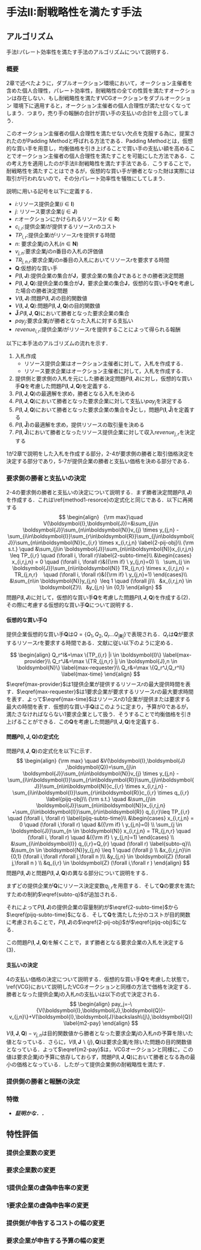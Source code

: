 # 手法II:耐戦略性を満たす手法

## アルゴリズム

手法I:パレート効率性を満たす手法のアルゴリズムについて説明する．

### 概要

2章で述べたように，ダブルオークション環境において，オークション主催者を含めた個人合理性，パレート効率性，耐戦略性の全ての性質を満たすオークションは存在しない．もし耐戦略性を満たすVCGオークションをダブルオークション 環境下に適用すると，オークション主催者の個人合理性が満たせなくなってしまう．つまり，売り手の報酬の合計が買い手の支払いの合計を上回ってしまう．

このオークション主催者の個人合理性を満たせない欠点を克服する為に，提案されたのがPadding Methodと呼ばれる方法である．Padding Methodとは，仮想的な買い手を用意し，均衡価格を引き上げることで買い手の支払い額を高めることでオークション主催者の個人合理性を満たすことを可能にした方法である．この考え方を適用したのが手法II:耐戦略性を満たす手法である．こうすることで，耐戦略性を満たすことはできるが，仮想的な買い手が勝者となった財は実際には取引が行われないので，その分パレート効率性を犠牲にしてしまう．

説明に用いる記号を以下に定義する．

+ $i$:リソース提供企業($i \in \boldsymbol{I}$)
+ $j$: リソース要求企業($j \in \boldsymbol{J}$)
+ $r$:オークションにかけられるリソース($r \in \boldsymbol{R}$)
+ $c_{i,r}$:提供企業$i$が提供するリソース$r$のコスト
+ $TP_{i,r}$:提供企業$i$がリソース$r$を提供する時間
+ $n$: 要求企業$j$の入札($n \in \boldsymbol{N}$)
+ $v_{j,n}$:要求企業$j$の$n$番目の入札の評価値
+ $TR_{j,n.r}$:要求企業$j$の$n$番目の入札においてリソース$r$を要求する時間
+ $\boldsymbol{Q}$:仮想的な買い手
+ $P(\boldsymbol{I},\boldsymbol{J})$:提供企業の集合が$\boldsymbol{J}$，要求企業の集合$\boldsymbol{J}$であるときの勝者決定問題
+ $P(\boldsymbol{I},\boldsymbol{J},\boldsymbol{Q})$:提供企業の集合が$\boldsymbol{J}$，要求企業の集合$\boldsymbol{J}$，仮想的な買い手$\boldsymbol{Q}$を考慮した場合の勝者決定問題
+ $V(\boldsymbol{I},\boldsymbol{J})$:問題$P(\boldsymbol{I},\boldsymbol{J})$の目的関数値
+ $V(\boldsymbol{I},\boldsymbol{J},\boldsymbol{Q})$:問題$P(\boldsymbol{I},\boldsymbol{J},\boldsymbol{Q})$の目的関数値
+ $\boldsymbol{\tilde{J}}$:$P(\boldsymbol{I},\boldsymbol{J},\boldsymbol{Q})$において勝者となった要求企業の集合
+ $pay_j$:要求企業$j$が勝者となった入札に対する支払い
+ $revenue_{i,r}$:提供企業$i$がリソース$r$を提供することによって得られる報酬

以下に本手法のアルゴリズムの流れを示す．

1. 入札作成
   + リソース提供企業はオークション主催者に対して，入札を作成する．
   + リソース要求企業はオークション主催者に対して，入札を作成する．
2. 提供側と要求側の入札を元にした勝者決定問題$P(\boldsymbol{I},\boldsymbol{J})$に対し，仮想的な買い手$\boldsymbol{Q}$を考慮した問題$P(\boldsymbol{I},\boldsymbol{J},\boldsymbol{Q})$を定義する．
3. $P(\boldsymbol{I},\boldsymbol{J},\boldsymbol{Q})$の最適解を求め，勝者となる入札を決める
4. $P(\boldsymbol{I},\boldsymbol{J},\boldsymbol{Q})$において勝者となった要求企業に対して支払い$pay_j$を決定する
5. $P(\boldsymbol{I},\boldsymbol{J},\boldsymbol{Q})$において勝者となった要求企業の集合を$\boldsymbol{\tilde{J}}$とし，問題$P(\boldsymbol{I},\boldsymbol{\tilde{J}})$を定義する
6. $P(\boldsymbol{I},\boldsymbol{\tilde{J}})$の最適解を求め，提供リソースの取引量を決める
7.  $P(\boldsymbol{I},\boldsymbol{\tilde{J}})$において勝者となったリソース提供企業に対して収入$revenue_{j,r}$を決定する

1が2章で説明をした入札を作成する部分，2-4が要求側の勝者と取引価格決定を決定する部分であり，5-7が提供企業の勝者と支払い価格を決める部分である．

### 要求側の勝者と支払いの決定

2-4の要求側の勝者と支払いの決定について説明する．まず勝者決定問題$P(\boldsymbol{I},\boldsymbol{J})$を作成する．これは\ref{method1-resorce}の定式化と同じである．以下に再掲する
$$
\begin{align}  
{\rm max}\quad  V(\boldsymbol{I},\boldsymbol{J})=&\sum_{j\in \boldsymbol{J}}\sum_{n\in\boldsymbol{N}}v_{j} \times y_{j,n} - \sum_{i\in\boldsymbol{I}}\sum_{r\in\boldsymbol{R}}\sum_{j\in\boldsymbol{J}}\sum_{n\in\boldsymbol{N}}c_{i,r} \times x_{i,r,j,n} \label{2-pij-obj}\\  
{\rm s.t.} \quad &\sum_{j\in \boldsymbol{J}}\sum_{n\in\boldsymbol{N}}x_{i,r,j,n} \leq TP_{i,r} \quad (\forall i, \forall r)\label{2-subto-time}\\
&\begin{cases} x_{i,r,j,n} = 0 \quad (\forall i, \forall r)&({\rm if} \ y_{j,n}=0) \\  
\sum_{j \in \boldsymbol{J}}\sum_{n\in\boldsymbol{N}} TR_{j,n,r} \times x_{i,r,j,n} = TR_{j,n,r}    \quad  (\forall i, \forall r)&({\rm if} \ y_{j,n}=1) \end{cases}\\ 
&\sum_{n\in \boldsymbol{N}}y_{j,n}  \leq 1 \quad (\forall j)\\   &x_{i,r,j,n} \in \boldsymbol{Z}\\    
&y_{j,n} \in {0,1}
\end{align}
$$
問題$P(\boldsymbol{I},\boldsymbol{J})$に対して，仮想的な買い手$\boldsymbol{Q}$を考慮した問題$P(\boldsymbol{I},\boldsymbol{J},\boldsymbol{Q})$を作成する(2)．その際に考慮する仮想的な買い手$\boldsymbol{Q}$について説明する．

#### 仮想的な買い手$\boldsymbol{Q}$

提供企業仮想的な買い手$\boldsymbol{Q}$は$Q=\{Q_1,Q_2,Q_r…Q_{|\boldsymbol{R}|}\}$で表現される．$Q_r$は$\boldsymbol{Q}$が要求するリソース$r$を要求する時間である．文献に従い以下のように定める．


$$
\begin{align}
Q_r^I&=\max \{TP_{i,r} |i \in \boldsymbol{I}\} \label{max-provider}\\
Q_r^J&=\max \{TR_{j,n,r} |j \in \boldsymbol{J},n \in \boldsymbol{N}\} \label{max-requester}\\
Q_r&=\max \{Q_r^J,Q_r^I\} \label{max-time}
\end{align}
$$
$\eqref{max-provider}$は1提供企業が提供するリソース$r$の最大提供時間を表す．$\eqref{max-requester}$は1要求企業が要求するリソース$r$の最大要求時間を表す．よって$\eqref{max-time}$はリソース$r$の1企業が提供または要求する最大の時間を表す．仮想的な買い手$\boldsymbol{Q}$はこのように定まり，予算が0であるが，満たさなければならない1要求企業として扱う．そうすることで均衡価格を引き上げることができる．この$\boldsymbol{Q}$を考慮した問題$P(\boldsymbol{I},\boldsymbol{J},\boldsymbol{Q})$を定義する．

#### 問題$P(\boldsymbol{I},\boldsymbol{J},\boldsymbol{Q})$の定式化

問題$P(\boldsymbol{I},\boldsymbol{J},\boldsymbol{Q})$の定式化を以下に示す．
$$
\begin{align}
  {\rm max} \quad &V(\boldsymbol{I},\boldsymbol{J} ,\boldsymbol{Q})=\sum_{j\in \boldsymbol{J}}\sum_{n\in\boldsymbol{N}}v_{j} \times y_{j,n} - \sum_{i\in\boldsymbol{I}}\sum_{r\in\boldsymbol{R}}\sum_{j\in\boldsymbol{J}}\sum_{n\in\boldsymbol{N}}c_{i,r} \times x_{i,r,j,n} - \sum_{i\in\boldsymbol{I}}\sum_{r\in\boldsymbol{R}}c_{i,r} \times q_{i,r} \label{pijq-obj}\\ 
  {\rm s.t.} \quad &\sum_{j\in \boldsymbol{J}}\sum_{n\in\boldsymbol{N}}x_{i,r,j,n}
  +\sum_{i\in\boldsymbol{I}}\sum_{r\in\boldsymbol{R}} q_{i,r}\leq TP_{i,r} \quad (\forall i, \forall r) \label{pijq-subto-time}\\
  &\begin{cases}
    x_{i,r,j,n} = 0 \quad (\forall i,\forall r) \quad &({\rm if} \ y_{j,n}=0) \\
    \sum_{j \in \boldsymbol{J}}\sum_{n \in \boldsymbol{N}} x_{i,r,j,n} = TR_{j,n,r} \quad (\forall i, \forall r) 
    \quad  &({\rm if} \ y_{j,n}=1) 
  \end{cases}
  \\
  &\sum_{i\in\boldsymbol{I}} q_{i,r}=Q_{r} \quad (\forall r) \label{subto-q}\\
  &\sum_{n \in \boldsymbol{N}}y_{j,n}  \leq 1 \quad (\forall j) \\
  &x_{i,r,j,n}\in {0,1} (\forall i,\forall r\forall j,\forall n )\\
  &y_{j,n} \in \boldsymbol{Z} (\forall j,\forall n ) \\
  &q_{i,r} \in \boldsymbol{Z} (\forall i,\forall r )
\end{align}
$$
問題$P(\boldsymbol{I},\boldsymbol{J})$と問題$P(\boldsymbol{I},\boldsymbol{J},\boldsymbol{Q})$の異なる部分について説明をする．

まずどの提供企業が$\boldsymbol {Q}$にリソース決定変数$q_{i,r}$を用意する．そして$\boldsymbol{Q}$の要求を満たすための制約$\eqref{subto-q}$が追加される．

それによって$P(\boldsymbol{I},\boldsymbol{J})$の提供企業の容量制約が$\eqref{2-subto-time}$から$\eqref{pijq-subto-time}$になる．そして$\boldsymbol{Q}$を満たした分のコストが目的関数に考慮されることで，$P(\boldsymbol{I},\boldsymbol{J})$の$\eqref{2-pij-obj}$が$\eqref{pijq-obj}$になる．

この問題$P(\boldsymbol{I},\boldsymbol{J},\boldsymbol{Q})$を解くことで，まず勝者となる要求企業の入札を決定する(3)．

#### 支払いの決定

4の支払い価格の決定について説明する．仮想的な買い手$\boldsymbol{Q}$を考慮した状態で，\ref{VCG}において説明したVCGオークションと同様の方法で価格を決定する．勝者となった提供企業$j$の入札$n$の支払いは以下の式で決定される．
$$
\begin{align}
pay_j=-\{V(\boldsymbol{I},\boldsymbol{J},\boldsymbol{Q})-v_{j,n}\}+V(\boldsymbol{I},\boldsymbol{J}\backslash\{j\},\boldsymbol{Q}) \label{m2-pay}
\end{align}
$$
$V(\boldsymbol{I},\boldsymbol{J},\boldsymbol{Q})-v_{j,n}$は目的関数値から勝者となった要求企業$j$の入札$n$の予算を除いた値となっている．さらに，$V(\boldsymbol{I},\boldsymbol{J}\backslash\{j\},\boldsymbol{Q})$は要求企業$j$を除いた問題の目的関数値となっている．よって$\eqref{m2-pay}$は，VCGオークションと同様に，この値は要求企業$j$の予算に依存しておらず，問題$P(\boldsymbol{I},\boldsymbol{J},\boldsymbol{Q})$において勝者となる為の最小の価格となっている．したがって提供企業側の耐戦略性を満たす．

### 提供側の勝者と報酬の決定

### 特徴

+ ***証明かな．．***

## 特性評価

### 提供企業数の変更 

### 要求企業数の変更 

### 1提供企業の虚偽申告率の変更 

### 1要求企業の虚偽申告率の変更 

### 提供側が申告するコストの幅の変更 

### 要求企業が申告する予算の幅の変更 
